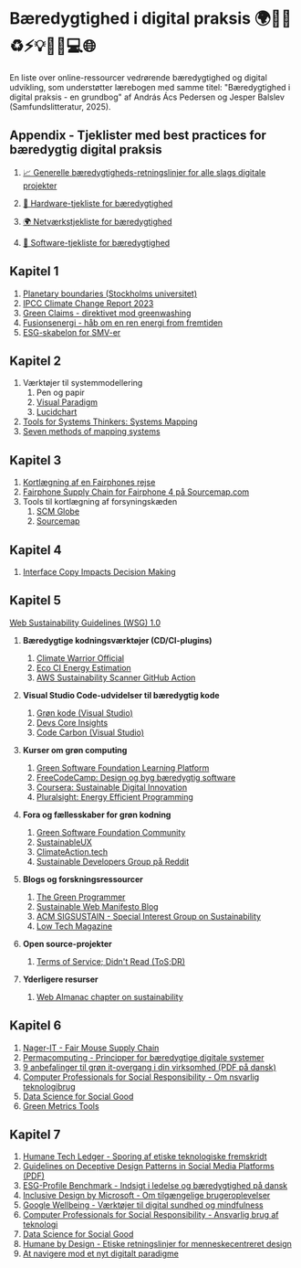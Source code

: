 # Bæredygtighed i digital praksis 🌍🌳🍎♻️⚡️💡💼📱💻🌐

En liste over online-ressourcer vedrørende bæredygtighed og digital udvikling, som understøtter lærebogen med samme titel:  "Bæredygtighed i digital praksis - en grundbog" af András Ács Pedersen og Jesper Balslev (Samfundslitteratur, 2025).   

## Appendix - Tjeklister med best practices for bæredygtig digital praksis

1. [📈 Generelle bæredygtigheds-retningslinjer for alle slags digitale projekter](./appendix/Appendix-Best-practices.md)

2. [🔌 Hardware-tjekliste for bæredygtighed](./appendix/Appendix-Best-practices-Hardware.md)
  
3. [🌍 Netværkstjekliste for bæredygtighed](./appendix/Appendix-Best-practices-Network.md)
  
4. [💾 Software-tjekliste for bæredygtighed](./appendix/Appendix-Best-practices-Software.md)
  
## Kapitel 1
1. [Planetary boundaries (Stockholms universitet)](https://www.stockholmresilience.org/research/planetary-boundaries.html)
2. [IPCC Climate Change Report 2023](https://www.ipcc.ch/report/ar6/syr/)
3. [Green Claims - direktivet mod greenwashing](https://environment.ec.europa.eu/topics/circular-economy/green-claims_en)
4. [Fusionsenergi - håb om en ren energi from fremtiden](https://www.fusionsenergi.dk/viden-om-fusionsenergi/introduktion-til-fusionsenergi/hvad-er-fusionsenergi)
5. [ESG-skabelon for SMV-er](https://virksomhedsguiden.dk/content/temaer/baeredygtig-omstilling/ydelser/esg-opgoerelse-saadan-kommer-du-i-gang/7115a9ee-5891-46ac-b655-b9ba9258f7d9/)

## Kapitel 2

1. Værktøjer til systemmodellering
   1. Pen og papir
   2. [Visual Paradigm](https://www.visual-paradigm.com/)
   3. [Lucidchart](https://www.lucidchart.com/)
2. [Tools for Systems Thinkers: Systems Mapping](https://medium.com/disruptive-design/tools-for-systems-thinkers-systems-mapping-2db5cf30ab3a)
3. [Seven methods of mapping systems](https://i2insights.org/2023/02/28/systems-mapping-methods/)
   

## Kapitel 3
1. [Kortlægning af en Fairphones rejse](https://www.fairphone.com/en/impact/source-map-transparency/)  
2. [Fairphone Supply Chain for Fairphone 4 på Sourcemap.com](https://open.sourcemap.com/maps/61a98acef1ddeb086156a529)  
3. Tools til kortlægning af forsyningskæden
   1. [SCM Globe](https://www.scmglobe.com/)
   2. [Sourcemap](https://open.sourcemap.com/)

## Kapitel 4
1. [Interface Copy Impacts Decision Making](https://www.nngroup.com/articles/interface-copy-decision-making/)

## Kapitel 5

[Web Sustainability Guidelines (WSG) 1.0](https://w3c.github.io/sustainableweb-wsg/)

1. **Bæredygtige kodningsværktøjer (CD/CI-plugins)**
   1. [Climate Warrior Official](https://github.com/marketplace/climate-warrior-official)
   2. [Eco CI Energy Estimation](https://github.com/marketplace/actions/eco-ci-energy-estimation)
   3. [AWS Sustainability Scanner GitHub Action](https://github.com/marketplace/actions/aws-sustainability-scanner-github-action)

2. **Visual Studio Code-udvidelser til bæredygtig kode**
   1. [Grøn kode (Visual Studio)](https://marketplace.visualstudio.com/items?itemName=GreenCode.greencode)
   2. [Devs Core Insights](https://marketplace.visualstudio.com/items?itemName=DevsCore.devs-core-insights)
   3. [Code Carbon (Visual Studio)](https://marketplace.visualstudio.com/items?itemName=CodeCarbon.codecarbon)

3. **Kurser om grøn computing**  
   1. [Green Software Foundation Learning Platform](https://learn.greensoftware.foundation/)  
   2. [FreeCodeCamp: Design og byg bæredygtig software](https://www.freecodecamp.org/news/design-and-build-sustainable-software/)  
   3. [Coursera: Sustainable Digital Innovation](https://www.coursera.org/learn/sustainable-digital-innovation)  
   4. [Pluralsight: Energy Efficient Programming](https://www.pluralsight.com/)  

4. **Fora og fællesskaber for grøn kodning**  
   1. [Green Software Foundation Community](https://greensoftware.foundation/community)  
   2. [SustainableUX](https://sustainableux.com/)  
   3. [ClimateAction.tech](https://climateaction.tech/)  
   4. [Sustainable Developers Group på Reddit](https://www.reddit.com/r/Sustainability/)  

5. **Blogs og forskningsressourcer**  
   1. [The Green Programmer](https://www.thegreenprogrammer.com/)  
   2. [Sustainable Web Manifesto Blog](https://sustainablewebmanifesto.com/blog/)  
   3. [ACM SIGSUSTAIN - Special Interest Group on Sustainability](https://sigsustain.acm.org/)  
   4. [Low Tech Magazine](https://www.lowtechmagazine.com/)  

6. **Open source-projekter**
   1. [Terms of Service; Didn't Read (ToS;DR)](https://tosdr.org/)
  
7. **Yderligere resurser**
   1. [Web Almanac chapter on sustainability](https://almanac.httparchive.org/en/2024/sustainability)


## Kapitel 6
1. [Nager-IT - Fair Mouse Supply Chain](https://www.nager-it.de/en/maus/lieferkette)
2. [Permacomputing - Principper for bæredygtige digitale systemer](https://permacomputing.net/)
3. [9 anbefalinger til grøn it-overgang i din virksomhed (PDF på dansk)](https://itb.dk/wp-content/uploads/2024/06/9-anbefalinger-til-din-virksomheds-groenne-it-omstilling2024-1.pdf)
4. [Computer Professionals for Social Responsibility - Om nsvarlig teknologibrug](http://cpsr.org)
5. [Data Science for Social Good](http://www.datascienceforsocialgood.org)
6. [Green Metrics Tools](https://github.com/green-coding-solutions/green-metrics-tool)


## Kapitel 7
1. [Humane Tech Ledger - Sporing af etiske teknologiske fremskridt](https://ledger.humanetech.com)
2. [Guidelines on Deceptive Design Patterns in Social Media Platforms (PDF)](https://www.edpb.europa.eu/system/files/2023-02/edpb_03-2022_guidelines_on_deceptive_design_patterns_in_social_media_platform_interfaces_v2_en_0.pdf)
3. [ESG-Profile Benchmark - Indsigt i ledelse og bæredygtighed på dansk](https://www.lederne.dk/min-ledelse/esg-profilen/benchmark)
4. [Inclusive Design by Microsoft - Om tilgængelige brugeroplevelser](https://inclusive.microsoft.design/)
5. [Google Wellbeing - Værktøjer til digital sundhed og mindfulness](https://web.archive.org/web/20240419132937/https://wellbeing.google/)
6. [Computer Professionals for Social Responsibility - Ansvarlig brug af teknologi](http://cpsr.org)
7. [Data Science for Social Good](http://www.datascienceforsocialgood.org)
8. [Humane by Design - Etiske retningslinjer for menneskecentreret design](https://humanebydesign.com)
9. [At navigere mod et nyt digitalt paradigme](https://advice-sustainabilitybarometer.com/the-digital-value-compass)





